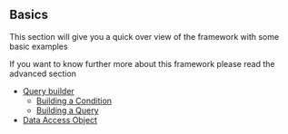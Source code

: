 ## Basics
This section will give you a quick over view of the framework with some basic examples 

If you want to know further more about this framework please read the advanced section 

* [Query builder](QB/README.md)
  * [Building a Condition](QB/CONDITION.md)
  * [Building a Query](QB/QUERY.md)
* [Data Access Object](DAO.md)
